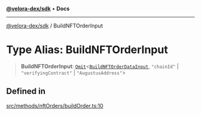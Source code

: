 [**@velora-dex/sdk**](../README.md) • **Docs**

***

[@velora-dex/sdk](../globals.md) / BuildNFTOrderInput

# Type Alias: BuildNFTOrderInput

> **BuildNFTOrderInput**: [`Omit`](../-internal-/type-aliases/Omit.md)\<[`BuildNFTOrderDataInput`](../interfaces/BuildNFTOrderDataInput.md), `"chainId"` \| `"verifyingContract"` \| `"AugustusAddress"`\>

## Defined in

[src/methods/nftOrders/buildOrder.ts:10](https://github.com/paraswap/paraswap-sdk/blob/master/src/methods/nftOrders/buildOrder.ts#L10)
